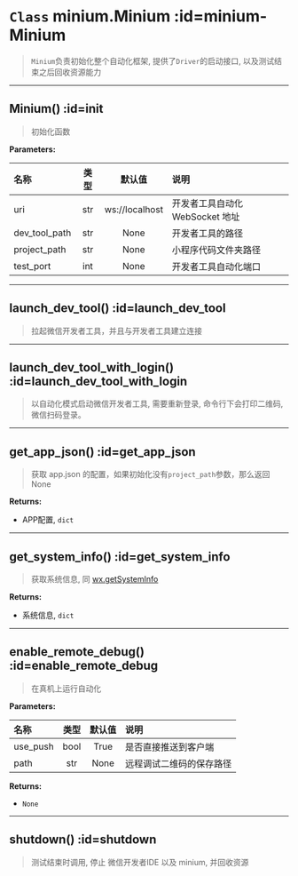 # `Class` minium.Minium :id=minium-Minium

> `Minium`负责初始化整个自动化框架, 提供了`Driver`的启动接口, 以及测试结束之后回收资源能力

---

## Minium() :id=init
> 初始化函数

**Parameters:**

|名称| 类型| 默认值| 说明|
| :----- | :-----: | :-----: | :----- |
|uri|str|ws://localhost|开发者工具自动化 WebSocket 地址|
|dev_tool_path|str|None|开发者工具的路径|
|project_path|str|None|小程序代码文件夹路径|
|test_port|int|None|开发者工具自动化端口|

---

## launch_dev_tool() :id=launch_dev_tool
> 拉起微信开发者工具，并且与开发者工具建立连接
---
## launch_dev_tool_with_login() :id=launch_dev_tool_with_login
> 以自动化模式启动微信开发者工具, 需要重新登录, 命令行下会打印二维码, 微信扫码登录。
---
## get_app_json() :id=get_app_json
> 获取 app.json 的配置，如果初始化没有`project_path`参数，那么返回None

**Returns:** 
- APP配置, `dict`
---
## get_system_info() :id=get_system_info
> 获取系统信息, 同 [wx.getSystemInfo](https://developers.weixin.qq.com/miniprogram/dev/api/base/system/system-info/wx.getSystemInfo.html)

**Returns:** 
- 系统信息, `dict`

---
## enable_remote_debug() :id=enable_remote_debug
> 在真机上运行自动化

**Parameters:**

|名称| 类型| 默认值| 说明|
| :----- | :-----: | :-----: | :----- |
|use_push|bool|True| 是否直接推送到客户端 |
|path|str|None| 远程调试二维码的保存路径 |

**Returns:** 
-  `None`


---
## shutdown() :id=shutdown
> 测试结束时调用, 停止 微信开发者IDE 以及 minium, 并回收资源





